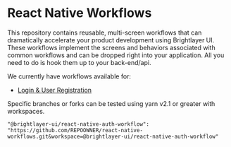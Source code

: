 # React Native Workflows

This repository contains reusable, multi-screen workflows that can dramatically accelerate your product development using Brightlayer UI. These workflows implement the screens and behaviors associated with common workflows and can be dropped right into your application. All you need to do is hook them up to your back-end/api.

We currently have workflows available for:

- [Login & User Registration](/login-workflow)

Specific branches or forks can be tested using yarn v2.1 or greater with workspaces.

`"@brightlayer-ui/react-native-auth-workflow": "https://github.com/REPOOWNER/react-native-workflows.git&workspace=@brightlayer-ui/react-native-auth-workflow"`
